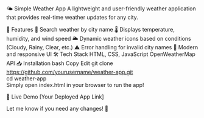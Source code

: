 🌤 Simple Weather App
A lightweight and user-friendly weather application that provides real-time weather updates for any city.

🚀 Features
🔎 Search weather by city name
🌡️ Displays temperature, humidity, and wind speed
🌥️ Dynamic weather icons based on conditions (Cloudy, Rainy, Clear, etc.)
⚠️ Error handling for invalid city names
🎨 Modern and responsive UI
🛠 Tech Stack
HTML, CSS, JavaScript
OpenWeatherMap API
📥 Installation
bash
Copy
Edit
git clone https://github.com/yourusername/weather-app.git  
cd weather-app  
Simply open index.html in your browser to run the app!

🔗 Live Demo
[Your Deployed App Link]

Let me know if you need any changes! 🚀
